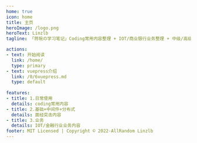 ```yaml
---
home: true
icon: home
title: 主页
heroImage: /logo.png
heroText: Linzlb
tagline: 「蒋琬の学习笔记」Coding常用内容整理 + IOT/商业银行业务整理 + 中级/高级/资深/架构师面经整理!!!

actions:
- text: 开始阅读
  link: /home/
  type: primary
- text: vuepress介绍
  link: /0/6vuepress.md
  type: default
  
features:
- title: 1.日常使用
  details: coding常用内容
- title: 2.基础+中间件+分布式
  details: 面经突击内容
- title: 3.业务
  details: IOT/金融行业业务内容
footer: MIT Licensed | Copyright © 2022-AllRandom Linzlb
---
```

